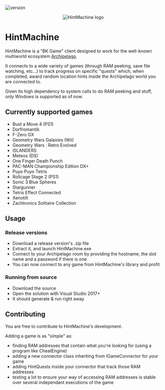 ![version](https://img.shields.io/badge/Version-1.0.3-blue)

<p align="center">
  <img src="https://github.com/CalDrac/hintMachine/blob/master/HintMachine/Assets/logo_small.png?raw=true" alt="HintMachine logo"/>
</p>

# HintMachine

HintMachine is a "BK Game" client designed to work for the well-known multiworld ecosystem [Archipelago](https://github.com/ArchipelagoMW/Archipelago).

It connects to a wide variety of games (through RAM peeking, save file watching, etc...) to track progress on specific "quests" which, when completed, award random location hints inside the Archipelago world you are connected to.

Given its high dependency to system calls to do RAM peeking and stuff, only Windows is supported as of now.

## Currently supported games

- Bust a Move 4 (PS1)
- Dorfromantik
- F-Zero GX
- Geometry Wars Galaxies (Wii)
- Geometry Wars : Retro Evolved
- ISLANDERS
- Meteos (DS)
- One Finger Death Punch
- PAC-MAN Championship Edition DX+
- Puyo Puyo Tetris
- Rollcage Stage 2 (PS1)
- Sonic 3 Blue Spheres
- Stargunner
- Tetris Effect Connected
- Xenotilt
- Zachtronics Solitaire Collection

## Usage

### Release versions 

- Download a release version's .zip file
- Extract it, and launch HintMachine.exe
- Connect to your Archipelago room by providing the hostname, the slot name and a password if there is one
- You can now connect to any game from HintMachine's library and profit

### Running from source 

- Download the source 
- Open the solution with Visual Studio 2017+
- It should generate & run right away

## Contributing

You are free to contribute to HintMachine's development.

Adding a game is as "simple" as:
- finding RAM addresses that contain what you're looking for (using a program like CheatEngine)
- adding a new connector class inheriting from IGameConnector for your game
- adding HintQuests inside your connector that track those RAM addresses
- testing a lot to ensure your way of accessing RAM addresses is stable over several independant executions of the game
